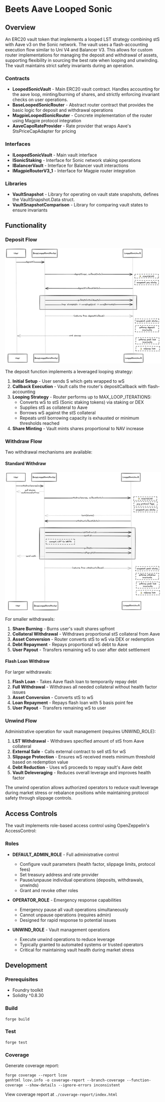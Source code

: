 # Beets Aave Looped Sonic

## Overview

An ERC20 vault token that implements a looped LST strategy combining stS with Aave v3 on the Sonic network. The vault uses a flash-accounting execution flow similar to Uni V4 and Balancer V3. This allows for custom router implementations for managing the deposit and withdrawal of assets, supporting flexibility in sourcing the best rate when looping and unwinding. The vault maintains strict safety invariants during an operation.


### Contracts

- **LoopedSonicVault** - Main ERC20 vault contract. Handles accounting for the aave loop, minting/burning of shares, and strictly enforcing invariant checks on user operations.
- **BaseLoopedSonicRouter** - Abstract router contract that provides the basic logic for deposit and withdrawal operations
- **MagpieLoopedSonicRouter** - Concrete implementation of the router using Magpie protocol integration
- **AaveCapoRateProvider** - Rate provider that wraps Aave's StsPriceCapAdapter for pricing

### Interfaces

- **ILoopedSonicVault** - Main vault interface
- **ISonicStaking** - Interface for Sonic network staking operations
- **IBalancerVault** - Interface for Balancer vault interactions
- **IMagpieRouterV3_1** - Interface for Magpie router integration

### Libraries

- **VaultSnapshot** - Library for operating on vault state snapshots, defines the VaultSnapshot.Data struct.
- **VaultSnapshotComparison** - Library for comparing vault states to ensure invariants


## Functionality

### Deposit Flow

![Deposit flow](images/deposit-flow.png)

The deposit function implements a leveraged looping strategy:

1. **Initial Setup** - User sends S which gets wrapped to wS
2. **Callback Execution** - Vault calls the router's depositCallback with flash-accounting
3. **Looping Strategy** - Router performs up to MAX_LOOP_ITERATIONS:
   - Converts wS to stS (Sonic staking tokens) via staking or DEX
   - Supplies stS as collateral to Aave
   - Borrows wS against the stS collateral
   - Repeats until borrowing capacity is exhausted or minimum thresholds reached
4. **Share Minting** - Vault mints shares proportional to NAV increase

### Withdraw Flow

Two withdrawal mechanisms are available:

#### Standard Withdraw

![Withdraw flow](images/withdraw-flow.png)

For smaller withdrawals:
1. **Share Burning** - Burns user's vault shares upfront
2. **Collateral Withdrawal** - Withdraws proportional stS collateral from Aave
3. **Asset Conversion** - Router converts stS to wS via DEX or redemption
4. **Debt Repayment** - Repays proportional wS debt to Aave
5. **User Payout** - Transfers remaining wS to user after debt settlement

#### Flash Loan Withdraw
For larger withdrawals:
1. **Flash Loan** - Takes Aave flash loan to temporarily repay debt
2. **Full Withdrawal** - Withdraws all needed collateral without health factor issues
3. **Asset Conversion** - Converts stS to wS
4. **Loan Repayment** - Repays flash loan with 5 basis point fee
5. **User Payout** - Transfers remaining wS to user

### Unwind Flow

Administrative operation for vault management (requires UNWIND_ROLE):

1. **LST Withdrawal** - Withdraws specified amount of stS from Aave collateral
2. **External Sale** - Calls external contract to sell stS for wS
3. **Slippage Protection** - Ensures wS received meets minimum threshold based on redemption value
4. **Debt Reduction** - Uses wS proceeds to repay vault's Aave debt
5. **Vault Deleveraging** - Reduces overall leverage and improves health factor

The unwind operation allows authorized operators to reduce vault leverage during market stress or rebalance positions while maintaining protocol safety through slippage controls.

## Access Controls

The vault implements role-based access control using OpenZeppelin's AccessControl:

### Roles

- **DEFAULT_ADMIN_ROLE** - Full administrative control
  - Configure vault parameters (health factor, slippage limits, protocol fees)
  - Set treasury address and rate provider
  - Pause/unpause individual operations (deposits, withdrawals, unwinds)
  - Grant and revoke other roles

- **OPERATOR_ROLE** - Emergency response capabilities
  - Emergency pause all vault operations simultaneously
  - Cannot unpause operations (requires admin)
  - Designed for rapid response to potential issues

- **UNWIND_ROLE** - Vault management operations
  - Execute unwind operations to reduce leverage
  - Typically granted to automated systems or trusted operators
  - Critical for maintaining vault health during market stress


## Development

### Prerequisites

- Foundry toolkit
- Solidity ^0.8.30

### Build

```shell
forge build
```

### Test

```shell
forge test
```

### Coverage

Generate coverage report:

```shell
forge coverage --report lcov
genhtml lcov.info -o coverage-report --branch-coverage --function-coverage --show-details --ignore-errors inconsistent
```

View coverage report at `./coverage-report/index.html`
